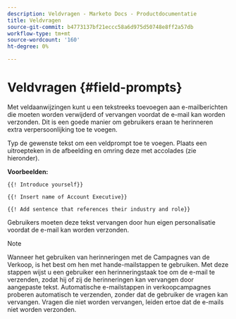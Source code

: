 ```yaml
---
description: Veldvragen - Marketo Docs - Productdocumentatie
title: Veldvragen
source-git-commit: b4773137bf21eccc58a6d975d50748e8ff2a57db
workflow-type: tm+mt
source-wordcount: '160'
ht-degree: 0%

---
```


# Veldvragen {#field-prompts}

Met veldaanwijzingen kunt u een tekstreeks toevoegen aan e-mailberichten die moeten worden verwijderd of vervangen voordat de e-mail kan worden verzonden. Dit is een goede manier om gebruikers eraan te herinneren extra verpersoonlijking toe te voegen.

Typ de gewenste tekst om een veldprompt toe te voegen. Plaats een uitroepteken in de afbeelding en omring deze met accolades (zie hieronder).

**Voorbeelden:**

`{{! Introduce yourself}}`

`{{! Insert name of Account Executive}}`

`{{! Add sentence that references their industry and role}}`

<p>Gebruikers moeten deze tekst vervangen door hun eigen personalisatie voordat de e-mail kan worden verzonden.

>[!NOTE]
>
>Wanneer het gebruiken van herinneringen met de Campagnes van de Verkoop, is het best om hen met hande-mailstappen te gebruiken. Met deze stappen wijst u een gebruiker een herinneringstaak toe om de e-mail te verzenden, zodat hij of zij de herinneringen kan vervangen door aangepaste tekst. Automatische e-mailstappen in verkoopcampagnes proberen automatisch te verzenden, zonder dat de gebruiker de vragen kan vervangen. Vragen die niet worden vervangen, leiden ertoe dat de e-mails niet worden verzonden.
